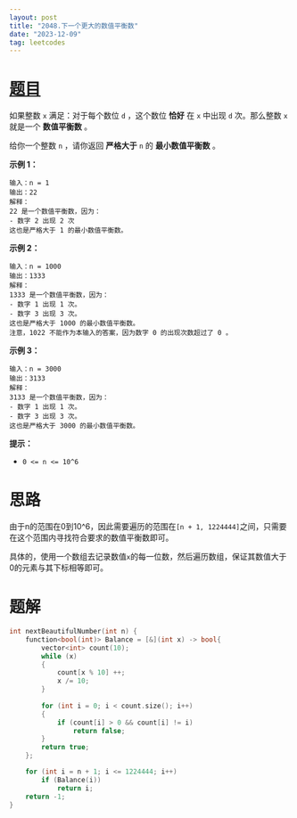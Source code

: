 ```yaml
---
layout: post
title: "2048.下一个更大的数值平衡数"
date: "2023-12-09"
tag: leetcodes
---
```


# [题目](https://leetcode.cn/problems/next-greater-numerically-balanced-number/) 

如果整数 `x` 满足：对于每个数位 `d` ，这个数位 **恰好** 在 `x` 中出现 `d` 次。那么整数 `x` 就是一个 **数值平衡数** 。

给你一个整数 `n` ，请你返回 **严格大于** `n` 的 **最小数值平衡数** 。

 

**示例 1：**

```
输入：n = 1
输出：22
解释：
22 是一个数值平衡数，因为：
- 数字 2 出现 2 次 
这也是严格大于 1 的最小数值平衡数。
```

**示例 2：**

```
输入：n = 1000
输出：1333
解释：
1333 是一个数值平衡数，因为：
- 数字 1 出现 1 次。
- 数字 3 出现 3 次。 
这也是严格大于 1000 的最小数值平衡数。
注意，1022 不能作为本输入的答案，因为数字 0 的出现次数超过了 0 。
```

**示例 3：**

```
输入：n = 3000
输出：3133
解释：
3133 是一个数值平衡数，因为：
- 数字 1 出现 1 次。
- 数字 3 出现 3 次。 
这也是严格大于 3000 的最小数值平衡数。
```

 

**提示：**

- `0 <= n <= 10^6`



# 思路

由于n的范围在0到10^6，因此需要遍历的范围在`[n + 1, 1224444]`之间，只需要在这个范围内寻找符合要求的数值平衡数即可。

具体的，使用一个数组去记录数值`x`的每一位数，然后遍历数组，保证其数值大于0的元素与其下标相等即可。



# 题解

```c++
int nextBeautifulNumber(int n) {
    function<bool(int)> Balance = [&](int x) -> bool{
        vector<int> count(10);
        while (x)
        {
            count[x % 10] ++;
            x /= 10;
        }
        
        for (int i = 0; i < count.size(); i++)
        {
            if (count[i] > 0 && count[i] != i)
                return false;
        }
        return true;
    };

    for (int i = n + 1; i <= 1224444; i++)
        if (Balance(i)) 
            return i;
    return -1;
}
```


